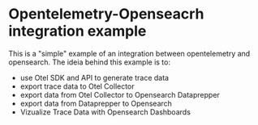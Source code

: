 # Opentelemetry-Openseacrh integration example

This is a "simple" example of an integration between opentelemetry and opensearch. The ideia behind this example is to:

- use Otel SDK and API to generate trace data
- export trace data to Otel Collector
- export data from Otel Collector to Opensearch Dataprepper
- export data from Dataprepper to Opensearch
- Vizualize Trace Data with Opensearch Dashboards
